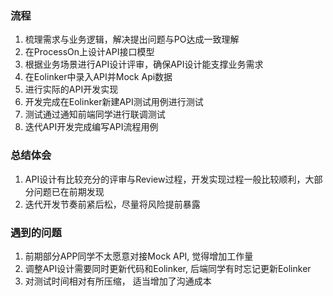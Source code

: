 ### 流程

1. 梳理需求与业务逻辑，解决提出问题与PO达成一致理解
2. 在ProcessOn上设计API接口模型
3. 根据业务场景进行API设计评审，确保API设计能支撑业务需求
4. 在Eolinker中录入API并Mock Api数据
5. 进行实际的API开发实现
6. 开发完成在Eolinker新建API测试用例进行测试
7. 测试通过通知前端同学进行联调测试
8. 迭代API开发完成编写API流程用例  

### 总结体会

1. API设计有比较充分的评审与Review过程，开发实现过程一般比较顺利，大部分问题已在前期发现
2. 迭代开发节奏前紧后松，尽量将风险提前暴露

### 遇到的问题

1. 前期部分APP同学不太愿意对接Mock API, 觉得增加工作量
2. 调整API设计需要同时更新代码和Eolinker, 后端同学有时忘记更新Eolinker
3. 对测试时间相对有所压缩， 适当增加了沟通成本

